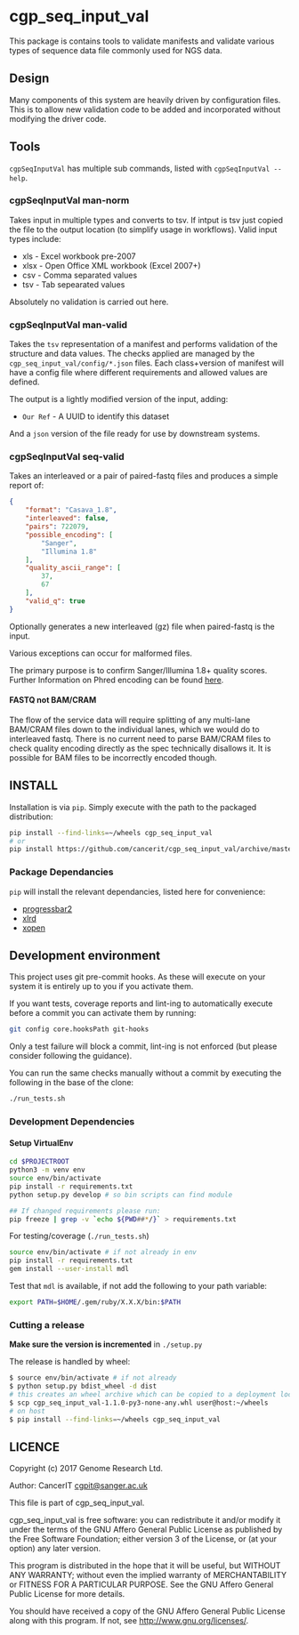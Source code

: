 # cgp_seq_input_val

This package is contains tools to validate manifests and validate various types
of sequence data file commonly used for NGS data.

## Design

Many components of this system are heavily driven by configuration files.  This
is to allow new validation code to be added and incorporated without modifying
the driver code.

## Tools

`cgpSeqInputVal` has multiple sub commands, listed with `cgpSeqInputVal --help`.

### cgpSeqInputVal man-norm

Takes input in multiple types and converts to tsv.  If intput is tsv just copied
the file to the output location (to simplify usage in workflows).  Valid input types
include:

* xls - Excel workbook pre-2007
* xlsx - Open Office XML workbook (Excel 2007+)
* csv - Comma separated values
* tsv - Tab sepearated values

Absolutely no validation is carried out here.

### cgpSeqInputVal man-valid

Takes the `tsv` representation of a manifest and performs validation of the structure
and data values.  The checks applied are managed by the `cgp_seq_input_val/config/*.json`
files.  Each class+version of manifest will have a config file where different requirements
and allowed values are defined.

The output is a lightly modified version of the input, adding:

* `Our Ref` - A UUID to identify this dataset

And a `json` version of the file ready for use by downstream systems.

### cgpSeqInputVal seq-valid

Takes an interleaved or a pair of paired-fastq files and produces a simple report
of:

```json
{
    "format": "Casava_1.8",
    "interleaved": false,
    "pairs": 722079,
    "possible_encoding": [
        "Sanger",
        "Illumina 1.8"
    ],
    "quality_ascii_range": [
        37,
        67
    ],
    "valid_q": true
}
```

Optionally generates a new interleaved (gz) file when paired-fastq is the input.

Various exceptions can occur for malformed files.

The primary purpose is to confirm Sanger/Illumina 1.8+ quality scores.  Further Information
on Phred encoding can be found [here](https://en.wikipedia.org/wiki/FASTQ_format#Encoding).

#### FASTQ not BAM/CRAM

The flow of the service data will require splitting of any multi-lane BAM/CRAM files
down to the individual lanes, which we would do to interleaved fastq.  There is no
current need to parse BAM/CRAM files to check quality encoding directly as the spec
technically disallows it.  It is possible for BAM files to be incorrectly encoded
though.

## INSTALL

Installation is via `pip`.  Simply execute with the path to the packaged distribution:

```bash
pip install --find-links=~/wheels cgp_seq_input_val
# or
pip install https://github.com/cancerit/cgp_seq_input_val/archive/master.tar.gz
```

### Package Dependancies

`pip` will install the relevant dependancies, listed here for convenience:

* [progressbar2](http://progressbar-2.readthedocs.io/en/latest/)
* [xlrd](https://github.com/python-excel/xlrd)
* [xopen](https://github.com/marcelm/xopen)

## Development environment

This project uses git pre-commit hooks.  As these will execute on your system it
is entirely up to you if you activate them.

If you want tests, coverage reports and lint-ing to automatically execute before
a commit you can activate them by running:

```bash
git config core.hooksPath git-hooks
```

Only a test failure will block a commit, lint-ing is not enforced (but please consider
following the guidance).

You can run the same checks manually without a commit by executing the following
in the base of the clone:

```bash
./run_tests.sh
```

### Development Dependencies

#### Setup VirtualEnv

```bash
cd $PROJECTROOT
python3 -m venv env
source env/bin/activate
pip install -r requirements.txt
python setup.py develop # so bin scripts can find module

## If changed requirements please run:
pip freeze | grep -v `echo ${PWD##*/}` > requirements.txt
```

For testing/coverage (`./run_tests.sh`)

```bash
source env/bin/activate # if not already in env
pip install -r requirements.txt
gem install --user-install mdl
```

Test that `mdl` is available, if not add the following to your path variable:

```bash
export PATH=$HOME/.gem/ruby/X.X.X/bin:$PATH
```

### Cutting a release

__Make sure the version is incremented__ in `./setup.py`

The release is handled by wheel:

```bash
$ source env/bin/activate # if not already
$ python setup.py bdist_wheel -d dist
# this creates an wheel archive which can be copied to a deployment location, e.g.
$ scp cgp_seq_input_val-1.1.0-py3-none-any.whl user@host:~/wheels
# on host
$ pip install --find-links=~/wheels cgp_seq_input_val
```

## LICENCE

Copyright (c) 2017 Genome Research Ltd.

Author: CancerIT <cgpit@sanger.ac.uk>

This file is part of cgp_seq_input_val.

cgp_seq_input_val is free software: you can redistribute it and/or modify it under
the terms of the GNU Affero General Public License as published by the Free
Software Foundation; either version 3 of the License, or (at your option) any
later version.

This program is distributed in the hope that it will be useful, but WITHOUT
ANY WARRANTY; without even the implied warranty of MERCHANTABILITY or FITNESS
FOR A PARTICULAR PURPOSE. See the GNU Affero General Public License for more
details.

You should have received a copy of the GNU Affero General Public License
along with this program. If not, see <http://www.gnu.org/licenses/>.
